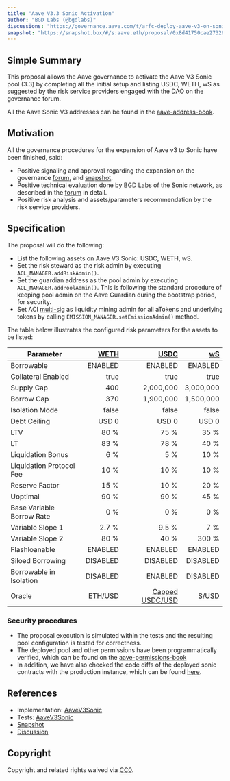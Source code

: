 ```yaml
---
title: "Aave V3.3 Sonic Activation"
author: "BGD Labs (@bgdlabs)"
discussions: "https://governance.aave.com/t/arfc-deploy-aave-v3-on-sonic/20543/3"
snapshot: "https://snapshot.box/#/s:aave.eth/proposal/0x8d41750cae27326ac50a84a25846747baeb99c57d371c536ec9219ff662f7497"
---
```


## Simple Summary

This proposal allows the Aave governance to activate the Aave V3 Sonic pool (3.3) by completing all the initial setup and listing USDC, WETH, wS as suggested by the risk service providers engaged with the DAO on the governance forum.

All the Aave Sonic V3 addresses can be found in the [aave-address-book](https://github.com/bgd-labs/aave-address-book/blob/dd41430542a8699de58fc9ea36f7606574bf9455/src/AaveV3Sonic.sol).

## Motivation

All the governance procedures for the expansion of Aave v3 to Sonic have been finished, said:

- Positive signaling and approval regarding the expansion on the governance [forum](https://governance.aave.com/t/arfc-deploy-aave-v3-on-sonic/20543), and [snapshot](https://snapshot.box/#/s:aave.eth/proposal/0x8d41750cae27326ac50a84a25846747baeb99c57d371c536ec9219ff662f7497).
- Positive technical evaluation done by BGD Labs of the Sonic network, as described in the [forum](https://governance.aave.com/t/bgd-aave-sonic-infrastructure-technical-evaluation/20849) in detail.
- Positive risk analysis and assets/parameters recommendation by the risk service providers.

## Specification

The proposal will do the following:

- List the following assets on Aave V3 Sonic: USDC, WETH, wS.
- Set the risk steward as the risk admin by executing `ACL_MANAGER.addRiskAdmin()`.
- Set the guardian address as the pool admin by executing `ACL_MANAGER.addPoolAdmin()`. This is following the standard procedure of keeping pool admin on the Aave Guardian during the bootstrap period, for security.
- Set ACI [multi-sig](https://sonicscan.org/address/0xac140648435d03f784879cd789130F22Ef588Fcd) as liquidity mining admin for all aTokens and underlying tokens by calling `EMISSION_MANAGER.setEmissionAdmin()` method.

The table below illustrates the configured risk parameters for the assets to be listed:

| Parameter                 |    [WETH](https://sonicscan.org/address/0x50c42dEAcD8Fc9773493ED674b675bE577f2634b) |            [USDC](https://sonicscan.org/address/0x29219dd400f2Bf60E5a23d13Be72B486D4038894) |    [wS](https://sonicscan.org/address/0x039e2fB66102314Ce7b64Ce5Ce3E5183bc94aD38) |
| ------------------------- | ----------------------------------------------------------------------------------: | ------------------------------------------------------------------------------------------: | --------------------------------------------------------------------------------: |
| Borrowable                |                                                                             ENABLED |                                                                                     ENABLED |                                                                           ENABLED |
| Collateral Enabled        |                                                                                true |                                                                                        true |                                                                              true |
| Supply Cap                |                                                                                 400 |                                                                                   2,000,000 |                                                                         3,000,000 |
| Borrow Cap                |                                                                                 370 |                                                                                   1,900,000 |                                                                         1,500,000 |
| Isolation Mode            |                                                                               false |                                                                                       false |                                                                             false |
| Debt Ceiling              |                                                                               USD 0 |                                                                                       USD 0 |                                                                             USD 0 |
| LTV                       |                                                                                80 % |                                                                                        75 % |                                                                              35 % |
| LT                        |                                                                                83 % |                                                                                        78 % |                                                                              40 % |
| Liquidation Bonus         |                                                                                 6 % |                                                                                         5 % |                                                                              10 % |
| Liquidation Protocol Fee  |                                                                                10 % |                                                                                        10 % |                                                                              10 % |
| Reserve Factor            |                                                                                15 % |                                                                                        10 % |                                                                              20 % |
| Uoptimal                  |                                                                                90 % |                                                                                        90 % |                                                                              45 % |
| Base Variable Borrow Rate |                                                                                 0 % |                                                                                         0 % |                                                                               0 % |
| Variable Slope 1          |                                                                               2.7 % |                                                                                       9.5 % |                                                                               7 % |
| Variable Slope 2          |                                                                                80 % |                                                                                        40 % |                                                                             300 % |
| Flashloanable             |                                                                             ENABLED |                                                                                     ENABLED |                                                                           ENABLED |
| Siloed Borrowing          |                                                                            DISABLED |                                                                                    DISABLED |                                                                          DISABLED |
| Borrowable in Isolation   |                                                                            DISABLED |                                                                                     ENABLED |                                                                          DISABLED |
| Oracle                    | [ETH/USD](https://sonicscan.org/address/0x824364077993847f71293B24ccA8567c00c2de11) | [Capped USDC/USD](https://sonicscan.org/address/0x7A8443a2a5D772db7f1E40DeFe32db485108F128) | [S/USD](https://sonicscan.org/address/0xc76dFb89fF298145b417d221B2c747d84952e01d) |

### Security procedures

- The proposal execution is simulated within the tests and the resulting pool configuration is tested for correctness.
- The deployed pool and other permissions have been programmatically verified, which can be found on the [aave-permissions-book](https://github.com/bgd-labs/aave-permissions-book/blob/3adf78eb59ff547fee20a0f9abb90dd76402d789/out/SONIC-V3.md#contracts)
- In addition, we have also checked the code diffs of the deployed sonic contracts with the production instance, which can be found [here](https://github.com/bgd-labs/aave-v3-origin/pull/51).

## References

- Implementation: [AaveV3Sonic](https://github.com/bgd-labs/aave-proposals-v3/blob/main/src/20250217_AaveV3Sonic_AaveV33SonicActivation/AaveV3Sonic_AaveV33SonicActivation_20250217.sol)
- Tests: [AaveV3Sonic](https://github.com/bgd-labs/aave-proposals-v3/blob/main/src/20250217_AaveV3Sonic_AaveV33SonicActivation/AaveV3Sonic_AaveV33SonicActivation_20250217.t.sol)
- [Snapshot](https://snapshot.box/#/s:aave.eth/proposal/0x8d41750cae27326ac50a84a25846747baeb99c57d371c536ec9219ff662f7497)
- [Discussion](https://governance.aave.com/t/arfc-deploy-aave-v3-on-sonic/20543/3)

## Copyright

Copyright and related rights waived via [CC0](https://creativecommons.org/publicdomain/zero/1.0/).
